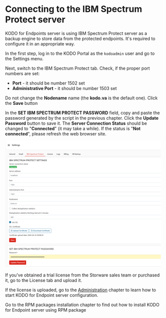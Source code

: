 # Connecting to the IBM Spectrum  Protect server

KODO for Endpoints server is using IBM Spectrum Protect server as a backup engine to store data from the protected endpoints. It's required to configure it in an appropriate way.

In the first step, log in to  the KODO Portal as the `kodoadmin` user and go to the Settings menu.

Next, switch to the IBM Spectrum Protect tab. Check, if the proper port numbers are set:

* **Port** - it should be number 1502 set
* **Administrative Port** - it should be number 1503 set

Do not change the **Nodename** name \(the **kodo.va** is the default one\). Click the **Save** button

In the **SET IBM SPECTRUM PROTECT PASSWORD** field, copy and paste the password generated by the script in the previous chapter. Click the **Update Password** button to save it. The **Server Connection Status** should be changed to "**Connected**" \(it may take a while\).  If the status is "**Not connected**", please refresh the web browser site.

![](../../.gitbook/assets/image%20%2814%29.png)

If you've obtained a trial license from the Storware sales team or purchased it, go to the License tab and upload it.

If the license is uploaded, go to the [Administration](../../configuration/) chapter to learn how to start KODO for Endpoint server configuration. 

Go to the RPM packages installation chapter to find out how to install KODO for Endpoint server using RPM package 

